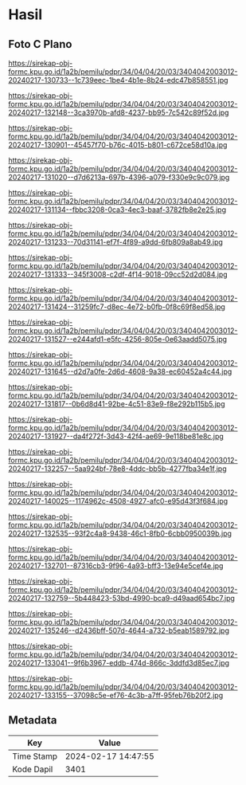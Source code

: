 # Hasil

## Foto C Plano

https://sirekap-obj-formc.kpu.go.id/1a2b/pemilu/pdpr/34/04/04/20/03/3404042003012-20240217-130733--1c739eec-1be4-4b1e-8b24-edc47b858551.jpg

https://sirekap-obj-formc.kpu.go.id/1a2b/pemilu/pdpr/34/04/04/20/03/3404042003012-20240217-132148--3ca3970b-afd8-4237-bb95-7c542c89f52d.jpg

https://sirekap-obj-formc.kpu.go.id/1a2b/pemilu/pdpr/34/04/04/20/03/3404042003012-20240217-130901--45457f70-b76c-4015-b801-c672ce58d10a.jpg

https://sirekap-obj-formc.kpu.go.id/1a2b/pemilu/pdpr/34/04/04/20/03/3404042003012-20240217-131020--d7d6213a-697b-4396-a079-f330e9c9c079.jpg

https://sirekap-obj-formc.kpu.go.id/1a2b/pemilu/pdpr/34/04/04/20/03/3404042003012-20240217-131134--fbbc3208-0ca3-4ec3-baaf-3782fb8e2e25.jpg

https://sirekap-obj-formc.kpu.go.id/1a2b/pemilu/pdpr/34/04/04/20/03/3404042003012-20240217-131233--70d31141-ef7f-4f89-a9dd-6fb809a8ab49.jpg

https://sirekap-obj-formc.kpu.go.id/1a2b/pemilu/pdpr/34/04/04/20/03/3404042003012-20240217-131333--345f3008-c2df-4f14-9018-09cc52d2d084.jpg

https://sirekap-obj-formc.kpu.go.id/1a2b/pemilu/pdpr/34/04/04/20/03/3404042003012-20240217-131424--31259fc7-d8ec-4e72-b0fb-0f8c69f8ed58.jpg

https://sirekap-obj-formc.kpu.go.id/1a2b/pemilu/pdpr/34/04/04/20/03/3404042003012-20240217-131527--e244afd1-e5fc-4256-805e-0e63aadd5075.jpg

https://sirekap-obj-formc.kpu.go.id/1a2b/pemilu/pdpr/34/04/04/20/03/3404042003012-20240217-131645--d2d7a0fe-2d6d-4608-9a38-ec60452a4c44.jpg

https://sirekap-obj-formc.kpu.go.id/1a2b/pemilu/pdpr/34/04/04/20/03/3404042003012-20240217-131817--0b6d8d41-92be-4c51-83e9-f8e292b115b5.jpg

https://sirekap-obj-formc.kpu.go.id/1a2b/pemilu/pdpr/34/04/04/20/03/3404042003012-20240217-131927--da4f272f-3d43-42f4-ae69-9e118be81e8c.jpg

https://sirekap-obj-formc.kpu.go.id/1a2b/pemilu/pdpr/34/04/04/20/03/3404042003012-20240217-132257--5aa924bf-78e8-4ddc-bb5b-4277fba34e1f.jpg

https://sirekap-obj-formc.kpu.go.id/1a2b/pemilu/pdpr/34/04/04/20/03/3404042003012-20240217-140025--1174962c-4508-4927-afc0-e95d43f3f684.jpg

https://sirekap-obj-formc.kpu.go.id/1a2b/pemilu/pdpr/34/04/04/20/03/3404042003012-20240217-132535--93f2c4a8-9438-46c1-8fb0-6cbb0950039b.jpg

https://sirekap-obj-formc.kpu.go.id/1a2b/pemilu/pdpr/34/04/04/20/03/3404042003012-20240217-132701--87316cb3-9f96-4a93-bff3-13e94e5cef4e.jpg

https://sirekap-obj-formc.kpu.go.id/1a2b/pemilu/pdpr/34/04/04/20/03/3404042003012-20240217-132759--5b448423-53bd-4990-bca9-d49aad654bc7.jpg

https://sirekap-obj-formc.kpu.go.id/1a2b/pemilu/pdpr/34/04/04/20/03/3404042003012-20240217-135246--d2436bff-507d-4644-a732-b5eab1589792.jpg

https://sirekap-obj-formc.kpu.go.id/1a2b/pemilu/pdpr/34/04/04/20/03/3404042003012-20240217-133041--9f6b3967-eddb-474d-866c-3ddfd3d85ec7.jpg

https://sirekap-obj-formc.kpu.go.id/1a2b/pemilu/pdpr/34/04/04/20/03/3404042003012-20240217-133155--37098c5e-ef76-4c3b-a7ff-95feb76b20f2.jpg


## Metadata

| Key        | Value               |
| ---------- | ------------------- |
| Time Stamp | 2024-02-17 14:47:55 |
| Kode Dapil | 3401                |



